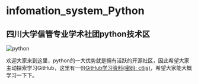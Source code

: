 # infomation_system_Python
## 四川大学信管专业学术社团python技术区  

![python](https://image.baidu.com/search/detail?ct=503316480&z=undefined&tn=baiduimagedetail&ipn=d&word=python%20logo&step_word=&ie=utf-8&in=&cl=2&lm=-1&st=undefined&cs=1891872133,1372837760&os=1440648370,2438446582&simid=23471420,645862998&pn=99&rn=1&di=35986989280&ln=1379&fr=&fmq=1527225154210_R&fm=&ic=undefined&s=undefined&se=&sme=&tab=0&width=undefined&height=undefined&face=undefined&is=0,0&istype=0&ist=&jit=&bdtype=0&spn=0&pi=0&gsm=3c&hs=2&objurl=http%3A%2F%2Fs3d4.cn%2Fuploadfiles%2Fzhcjimg%2F201509%2F15090801572464.jpg&rpstart=0&rpnum=0&adpicid=0)

欢迎大家来到这里，python的一大优势就是拥有活跃的开源社区，因此希望大家主动探索学习GitHub，这里有一份[GitHub学习资料(密码: c6js)](https://pan.baidu.com/s/1kbMgID0twVK09wADF3r4XA)，希望大家能大概学习一下下。
